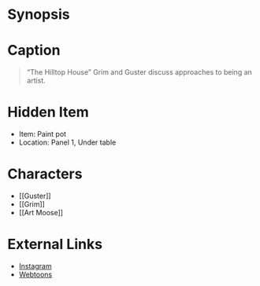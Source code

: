 # Synopsis


# Caption
> “The Hilltop House” Grim and Guster discuss approaches to being an artist.

# Hidden Item
* Item: Paint pot
* Location: <spoiler>Panel 1, Under table</spoiler>

# Characters
* [[Guster]]
* [[Grim]]
* [[Art Moose]]

# External Links
* [Instagram](https://www.instagram.com/p/CSSmMB4j9B9/?igshid=YmMyMTA2M2Y=)
* [Webtoons](https://www.webtoons.com/en/challenge/twistwood-tales/90-the-hilltop-house/viewer?title_no=344740&episode_no=96)